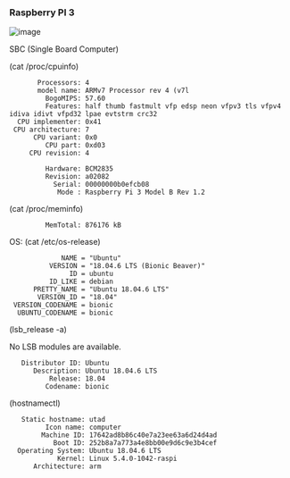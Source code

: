 ### Raspberry PI 3

![image](https://user-images.githubusercontent.com/89998899/147879928-4dc30d17-15fc-4f96-9eca-a9b4d658ed90.png)

SBC (Single Board Computer)

(cat /proc/cpuinfo)
 
           Processors: 4
           model name: ARMv7 Processor rev 4 (v7l
             BogoMIPS: 57.60
             Features: half thumb fastmult vfp edsp neon vfpv3 tls vfpv4 idiva idivt vfpd32 lpae evtstrm crc32
      CPU implementer: 0x41
     CPU architecture: 7
          CPU variant: 0x0
             CPU part: 0xd03
         CPU revision: 4
         
             Hardware: BCM2835
             Revision: a02082
               Serial: 00000000b0efcb08
                Mode : Raspberry Pi 3 Model B Rev 1.2

 
(cat /proc/meminfo)

             MemTotal: 876176 kB

 
OS:
(cat /etc/os-release)

 
                 NAME = "Ubuntu"
              VERSION = "18.04.6 LTS (Bionic Beaver)"
                   ID = ubuntu
              ID_LIKE = debian
          PRETTY_NAME = "Ubuntu 18.04.6 LTS"
           VERSION_ID = "18.04"
     VERSION_CODENAME = bionic
      UBUNTU_CODENAME = bionic
 
(lsb_release -a)

No LSB modules are available.

       Distributor ID: Ubuntu
          Description: Ubuntu 18.04.6 LTS
              Release: 18.04
             Codename: bionic

 
(hostnamectl)

       Static hostname: utad 
             Icon name: computer        
            Machine ID: 17642ad8b86c40e7a23ee63a6d24d4ad        
               Boot ID: 252b8a7a773a4e8bb00e9d6c9e3b4cef           
      Operating System: Ubuntu 18.04.6 LTS  
                Kernel: Linux 5.4.0-1042-raspi          
          Architecture: arm


